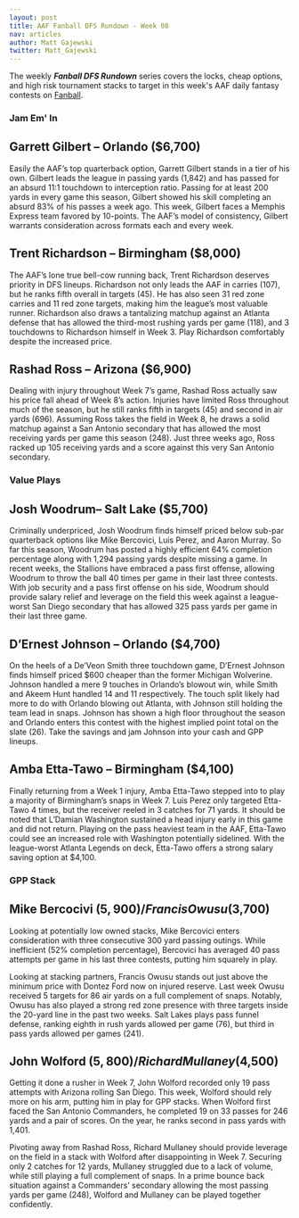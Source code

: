```yaml
---
layout: post
title: AAF Fanball DFS Rundown - Week 08
nav: articles
author: Matt Gajewski
twitter: Matt_Gajewski
---
```


The weekly **_Fanball DFS Rundown_** series covers the locks, cheap options, and high risk tournament stacks to target in this week's AAF daily fantasy contests on [Fanball](https://www.fanball.com/lobby/salary-cap?sport=AAF).

<h3 class="team-header aaf-header">Jam Em' In</h3>

## Garrett Gilbert – Orlando ($6,700) 

Easily the AAF’s top quarterback option, Garrett Gilbert stands in a tier of his own. Gilbert leads the league in passing yards (1,842) and has passed for an absurd 11:1 touchdown to interception ratio. Passing for at least 200 yards in every game this season, Gilbert showed his skill completing an absurd 83% of his passes a week ago. This week, Gilbert faces a Memphis Express team favored by 10-points. The AAF’s model of consistency, Gilbert warrants consideration across formats each and every week. 

## Trent Richardson – Birmingham ($8,000) 

The AAF’s lone true bell-cow running back, Trent Richardson deserves priority in DFS lineups. Richardson not only leads the AAF in carries (107), but he ranks fifth overall in targets (45). He has also seen 31 red zone carries and 11 red zone targets, making him the league’s most valuable runner. Richardson also draws a tantalizing matchup against an Atlanta defense that has allowed the third-most rushing yards per game (118), and 3 touchdowns to Richardson himself in Week 3. Play Richardson comfortably despite the increased price. 

## Rashad Ross – Arizona ($6,900)

Dealing with injury throughout Week 7’s game, Rashad Ross actually saw his price fall ahead of Week 8’s action. Injuries have limited Ross throughout much of the season, but he still ranks fifth in targets (45) and second in air yards (696). Assuming Ross takes the field in Week 8, he draws a solid matchup against a San Antonio secondary that has allowed the most receiving yards per game this season (248). Just three weeks ago, Ross racked up 105 receiving yards and a score against this very San Antonio secondary.

<h3 class="team-header aaf-header">Value Plays</h3>

## Josh Woodrum– Salt Lake ($5,700) 

Criminally underpriced, Josh Woodrum finds himself priced below sub-par quarterback options like Mike Bercovici, Luis Perez, and Aaron Murray. So far this season, Woodrum has posted a highly efficient 64% completion percentage along with 1,294 passing yards despite missing a game. In recent weeks, the Stallions have embraced a pass first offense, allowing Woodrum to throw the ball 40 times per game in their last three contests. With job security and a pass first offense on his side, Woodrum should provide salary relief and leverage on the field this week against a league-worst San Diego secondary that has allowed 325 pass yards per game in their last three game. 

## D’Ernest Johnson – Orlando ($4,700) 

On the heels of a De’Veon Smith three touchdown game, D’Ernest Johnson finds himself priced $600 cheaper than the former Michigan Wolverine. Johnson handled a mere 9 touches in Orlando’s blowout win, while Smith and Akeem Hunt handled 14 and 11 respectively. The touch split likely had more to do with Orlando blowing out Atlanta, with Johnson still holding the team lead in snaps. Johnson has shown a high floor throughout the season and Orlando enters this contest with the highest implied point total on the slate (26). Take the savings and jam Johnson into your cash and GPP lineups. 

## Amba Etta-Tawo – Birmingham ($4,100) 

Finally returning from a Week 1 injury, Amba Etta-Tawo stepped into to play a majority of Birmingham’s snaps in Week 7. Luis Perez only targeted Etta-Tawo 4 times, but the receiver reeled in 3 catches for 71 yards. It should be noted that L’Damian Washington sustained a head injury early in this game and did not return. Playing on the pass heaviest team in the AAF, Etta-Tawo could see an increased role with Washington potentially sidelined. With the league-worst Atlanta Legends on deck, Etta-Tawo offers a strong salary saving option at $4,100. 

<h3 class="team-header aaf-header">GPP Stack</h3>

## Mike Bercocivi ($5,900) / Francis Owusu ($3,700) 

Looking at potentially low owned stacks, Mike Bercovici enters consideration with three consecutive 300 yard passing outings. While inefficient (52% completion percentage), Bercovici has averaged 40 pass attempts per game in his last three contests, putting him squarely in play.

Looking at stacking partners, Francis Owusu stands out just above the minimum price with Dontez Ford now on injured reserve. Last week Owusu received 5 targets for 86 air yards on a full complement of snaps. Notably, Owusu has also played a strong red zone presence with three targets inside the 20-yard line in the past two weeks. Salt Lakes plays pass funnel defense, ranking eighth in rush yards allowed per game (76), but third in pass yards allowed per games (241).

## John Wolford ($5,800) / Richard Mullaney ($4,500) 

Getting it done a rusher in Week 7, John Wolford recorded only 19 pass attempts with Arizona rolling San Diego. This week, Wolford should rely more on his arm, putting him in play for GPP stacks. When Wolford first faced the San Antonio Commanders, he completed 19 on 33 passes for 246 yards and a pair of scores. On the year, he ranks second in pass yards with 1,401. 

Pivoting away from Rashad Ross, Richard Mullaney should provide leverage on the field in a stack with Wolford after disappointing in Week 7. Securing only 2 catches for 12 yards, Mullaney struggled due to a lack of volume, while still playing a full complement of snaps. In a prime bounce back situation against a Commanders’ secondary allowing the most passing yards per game (248), Wolford and Mullaney can be played together confidently.
